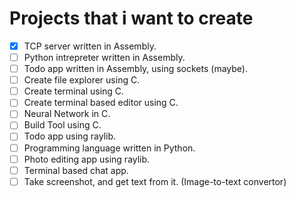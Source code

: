 # Projects that i want to create

- [x] TCP server written in Assembly.
- [ ] Python intrepreter written in Assembly.
- [ ] Todo app written in Assembly, using sockets (maybe).
- [ ] Create file explorer using C.
- [ ] Create terminal using C.
- [ ] Create terminal based editor using C.
- [ ] Neural Network in C.
- [ ] Build Tool using C.
- [ ] Todo app using raylib. 
- [ ] Programming language written in Python.
- [ ] Photo editing app using raylib.
- [ ] Terminal based chat app.
- [ ] Take screenshot, and get text from it. (Image-to-text convertor)
